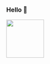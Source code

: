 ### Hello 👋


<img src="https://tenor.com/view/lets-party-drunk-gif-19112944.gif" width="100" height="100" />
